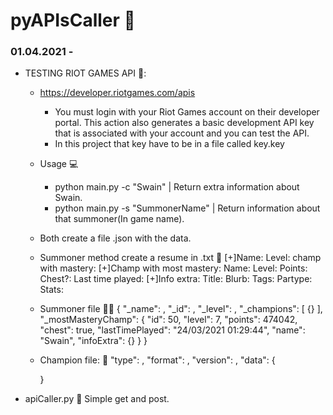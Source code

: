 # pyAPIsCaller  :pushpin:
### 01.04.2021 - 
- TESTING RIOT GAMES API :newspaper::
    - https://developer.riotgames.com/apis
        - You must login with your Riot Games account on their developer portal. This action also generates a basic development API key that is associated with your account and you can test the API.
        - In this project that key have to be in a file called key.key
    
    - Usage :computer:
        - python main.py -c "Swain" | Return extra information about Swain.
        - python main.py -s "SummonerName" | Return information about that summoner(In game name). 
    
    - Both create a file .json with the data.
    - Summoner method create a resume in .txt :information_desk_person:
        [+]Name: 
            Level: 
            champ with mastery: 
        [+]Champ with most mastery:
            Name: 
            Level: 
            Points: 
            Chest?: 
            Last time played: 
            [+]Info extra:
                Title: 
                Blurb: 
                Tags: 
                Partype: 
                Stats: 
    - Summoner file :ok_woman:
        {
            "_name": ,
            "_id": ,
            "_level": ,
            "_champions": [
                    {}
                ],
            "_mostMasteryChamp": {
                 "id": 50,
                "level": 7,
                "points": 474042,
                "chest": true,
                "lastTimePlayed": "24/03/2021 01:29:44",
                "name": "Swain",
                "infoExtra": {}
            }
        }

    - Champion file: :baby_chick:
        "type": ,
        "format": ,
        "version": ,
        "data": {
            
        }

- apiCaller.py :speech_balloon:
    Simple get and post.